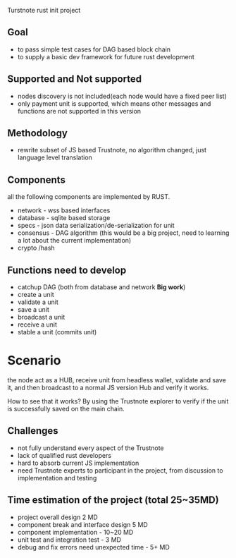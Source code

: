 Turstnote rust init project
## Goal
* to pass simple test cases for DAG based block chain
* to supply a basic dev framework for future rust development 

## Supported and Not supported
* nodes discovery is not included(each node would have a fixed peer list)
* only payment unit is supported, which means other messages and functions are not supported in this version

## Methodology
* rewrite subset of JS based Trustnote, no algorithm changed, just language level translation

## Components
all the following components are implemented by RUST.
* network - wss based interfaces
* database - sqlite based storage
* specs - json data serialization/de-serialization for unit
* consensus - DAG algorithm (this would be a big project, need to learning a lot about the current implementation)
* crypto /hash

## Functions need to develop
* catchup DAG (both from database and network **Big work**)
* create a unit
* validate a unit
* save a unit
* broadcast a unit
* receive a unit
* stable a unit (commits unit)

# Scenario
the node act as a HUB, receive unit from headless wallet, validate and save it, and then broadcast to a normal JS version Hub and verify it works.

How to see that it works? By using the Trustnote explorer to verify if the unit is successfully saved on the main chain. 

## Challenges
* not fully understand every aspect of the Trustnote
* lack of qualified rust developers
* hard to absorb current JS implementation
* need Trustnote experts to participant in the project, from discussion to implementation and testing


## Time estimation of the project (total 25~35MD)
* project overall design 2 MD
* component break and interface design 5 MD
* component implementation - 10~20 MD
* unit test and integration test - 3 MD
* debug and fix errors need unexpected time - 5+ MD